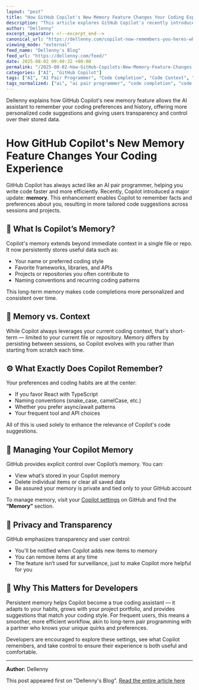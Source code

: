 ```yaml
---
layout: "post"
title: "How GitHub Copilot's New Memory Feature Changes Your Coding Experience"
description: "This article explores GitHub Copilot's recently introduced 'memory' feature for developers. It explains how the memory works, what kind of information it retains, how users can control or clear the stored data, and why this enhancement can make AI-generated code suggestions more personalized, consistent, and helpful throughout different projects."
author: "Dellenny"
excerpt_separator: <!--excerpt_end-->
canonical_url: "https://dellenny.com/copilot-now-remembers-you-heres-why-that-matters/"
viewing_mode: "external"
feed_name: "Dellenny's Blog"
feed_url: "https://dellenny.com/feed/"
date: 2025-08-02 09:49:32 +00:00
permalink: "/2025-08-02-How-GitHub-Copilots-New-Memory-Feature-Changes-Your-Coding-Experience.html"
categories: ["AI", "GitHub Copilot"]
tags: ["AI", "AI Pair Programmer", "Code Completion", "Code Context", "Code Personalization", "Code Suggestions", "Coding Style Preferences", "Copilot", "Copilot Memory Feature", "Developer Productivity", "GitHub Copilot", "IDE Integration", "Machine Learning", "Personalized Coding", "Posts", "Privacy Controls", "User Data Management", "Workflow Automation"]
tags_normalized: ["ai", "ai pair programmer", "code completion", "code context", "code personalization", "code suggestions", "coding style preferences", "copilot", "copilot memory feature", "developer productivity", "github copilot", "ide integration", "machine learning", "personalized coding", "posts", "privacy controls", "user data management", "workflow automation"]
---
```


Dellenny explains how GitHub Copilot's new memory feature allows the AI assistant to remember your coding preferences and history, offering more personalized code suggestions and giving users transparency and control over their stored data.<!--excerpt_end-->

# How GitHub Copilot's New Memory Feature Changes Your Coding Experience

GitHub Copilot has always acted like an AI pair programmer, helping you write code faster and more efficiently. Recently, Copilot introduced a major update: **memory**. This enhancement enables Copilot to remember facts and preferences about you, resulting in more tailored code suggestions across sessions and projects.

## 🧠 What Is Copilot’s Memory?

Copilot's memory extends beyond immediate context in a single file or repo. It now persistently stores useful data such as:

- Your name or preferred coding style
- Favorite frameworks, libraries, and APIs
- Projects or repositories you often contribute to
- Naming conventions and recurring coding patterns

This long-term memory makes code completions more personalized and consistent over time.

## 🔄 Memory vs. Context

While Copilot always leverages your current coding context, that's short-term — limited to your current file or repository. Memory differs by persisting between sessions, so Copilot evolves with you rather than starting from scratch each time.

## ⚙️ What Exactly Does Copilot Remember?

Your preferences and coding habits are at the center:

- If you favor React with TypeScript
- Naming conventions (snake_case, camelCase, etc.)
- Whether you prefer async/await patterns
- Your frequent tool and API choices

All of this is used solely to enhance the relevance of Copilot's code suggestions.

## 🧩 Managing Your Copilot Memory

GitHub provides explicit control over Copilot’s memory. You can:

- View what’s stored in your Copilot memory
- Delete individual items or clear all saved data
- Be assured your memory is private and tied only to your GitHub account

To manage memory, visit your [Copilot settings](https://github.com/settings/copilot) on GitHub and find the **“Memory”** section.

## 🔐 Privacy and Transparency

GitHub emphasizes transparency and user control:

- You'll be notified when Copilot adds new items to memory
- You can remove items at any time
- The feature isn’t used for surveillance, just to make Copilot more helpful for you

## 🚀 Why This Matters for Developers

Persistent memory helps Copilot become a true coding assistant — it adapts to your habits, grows with your project portfolio, and provides suggestions that match your coding style. For frequent users, this means a smoother, more efficient workflow, akin to long-term pair programming with a partner who knows your unique quirks and preferences.

Developers are encouraged to explore these settings, see what Copilot remembers, and take control to ensure their experience is both useful and comfortable.

---

**Author:** Dellenny

This post appeared first on "Dellenny's Blog". [Read the entire article here](https://dellenny.com/copilot-now-remembers-you-heres-why-that-matters/)
